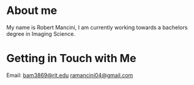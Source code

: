 # About me
My name is Robert Mancini, I am currently working towards a bachelors degree in Imaging Science. 

# Getting in Touch with Me
Email: bam3869@rit.edu
       ramancini04@gmail.com
